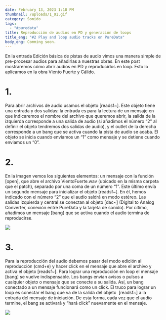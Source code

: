 ```yaml
---
date: February 13, 2023 1:18 PM
thumbnail: /uploads/1_01.gif
category: Sonido
tags:
  - "#puredata"
title: Reproducción de audios en PD y generación de loops
title_eng: "#2 Play and loop audio tracks on PureData"
body_eng: Comming soon.
---
```

<div>

En la entrada Edición básica de pistas de audio vimos una manera simple de pre-procesar audios para añadirlas a nuestras obras. En este post mostraremos cómo abrir audios en PD y reproducirlos en loop. Esto lo aplicamos en la obra Viento Fuerte y Cálido.

# 1.

Para abrir archivos de audio usamos el objeto \[readsf~]. Este objeto tiene una entrada y dos salidas: la entrada es para la lectura de un mensaje en que indicaremos el nombre del archivo que queremos abrir, la salida de la izquierda corresponde a una salida de audio (si añadimos el número “2” al definir el objeto tendremos dos salidas de audio), y el outlet de la derecha corresponde a un bang que se activa cuando la pista de audio se acaba. El objeto se inicia cuando enviamos un “1” como mensaje y se detiene cuando enviamos un “0”.

# 2.

En la imagen vemos los siguientes elementos: un mensaje con la función \[open], que abre el archivo VientoFuerte.wav (ubicado en la misma carpeta que el patch), separado por una coma de un número “1”. Este último envía un segundo mensaje para inicializar el objeto \[readsf\~]. En él, hemos indicado con el número “2” que el audio saldrá en modo estéreo. Las salidas izquierda y central se conectan al objeto \[dac\~] (Digital to Analog Converter, conexión entre PureData y la tarjeta de sonido). Por último, añadimos un mensaje \[bang] que se activa cuando el audio termina de reproducirse.

</div>

<div>

![](/uploads/1_03.gif)

</div>

<div>

# 3.

Para la reproducción del audio debemos pasar del modo edición al reproducción (cmd+e) y hacer click en el mensaje que abre el archivo y activa el objeto \[readsf\~]. Para lograr una reproducción en loop el mensaje \[bang] se vuelve indispensable. Los bangs envían avisos o pulsos a cualquier objeto o mensaje que se conecte a su salida. Así, un bang conectado a un mensaje funcionará como un click. El truco para lograr un loop es conectar el bang que va de la salida del objeto  \[readsf\~] a la entrada del mensaje de iniciación. De esta forma, cada vez que el audio termine, el bang se activará y “hará click” nuevamente en el mensaje.

![](/uploads/1_02.gif)